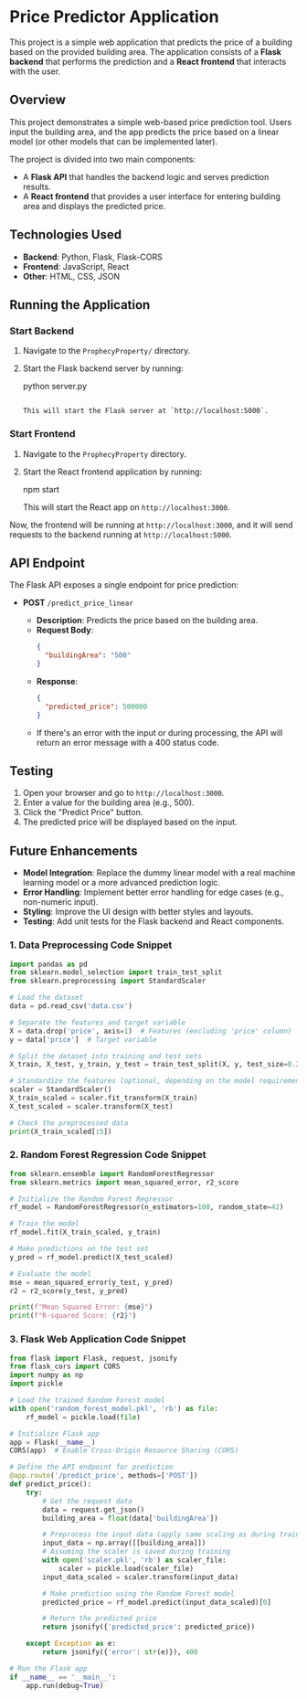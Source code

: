 
# Price Predictor Application

This project is a simple web application that predicts the price of a building based on the provided building area. The application consists of a **Flask backend** that performs the prediction and a **React frontend** that interacts with the user.

## Overview

This project demonstrates a simple web-based price prediction tool. Users input the building area, and the app predicts the price based on a linear model (or other models that can be implemented later).

The project is divided into two main components:
- A **Flask API** that handles the backend logic and serves prediction results.
- A **React frontend** that provides a user interface for entering building area and displays the predicted price.

## Technologies Used

- **Backend**: Python, Flask, Flask-CORS
- **Frontend**: JavaScript, React
- **Other**: HTML, CSS, JSON

## Running the Application

### Start Backend

1. Navigate to the `ProphecyProperty/` directory.
   
2. Start the Flask backend server by running:

   python server.py
   ```

   This will start the Flask server at `http://localhost:5000`.

### Start Frontend

1. Navigate to the `ProphecyProperty` directory.

2. Start the React frontend application by running:

  
   npm start

   This will start the React app on `http://localhost:3000`.

Now, the frontend will be running at `http://localhost:3000`, and it will send requests to the backend running at `http://localhost:5000`.

## API Endpoint

The Flask API exposes a single endpoint for price prediction:

- **POST** `/predict_price_linear`

  - **Description**: Predicts the price based on the building area.
  - **Request Body**:
    ```json
    {
      "buildingArea": "500"
    }
    ```
  - **Response**:
    ```json
    {
      "predicted_price": 500000
    }
    ```
  - If there's an error with the input or during processing, the API will return an error message with a 400 status code.

## Testing

1. Open your browser and go to `http://localhost:3000`.
2. Enter a value for the building area (e.g., 500).
3. Click the "Predict Price" button.
4. The predicted price will be displayed based on the input.

## Future Enhancements

- **Model Integration**: Replace the dummy linear model with a real machine learning model or a more advanced prediction logic.
- **Error Handling**: Implement better error handling for edge cases (e.g., non-numeric input).
- **Styling**: Improve the UI design with better styles and layouts.
- **Testing**: Add unit tests for the Flask backend and React components.



### 1. Data Preprocessing Code Snippet

```python
import pandas as pd
from sklearn.model_selection import train_test_split
from sklearn.preprocessing import StandardScaler

# Load the dataset
data = pd.read_csv('data.csv')

# Separate the features and target variable
X = data.drop('price', axis=1)  # Features (excluding 'price' column)
y = data['price']  # Target variable

# Split the dataset into training and test sets
X_train, X_test, y_train, y_test = train_test_split(X, y, test_size=0.2, random_state=42)

# Standardize the features (optional, depending on the model requirements)
scaler = StandardScaler()
X_train_scaled = scaler.fit_transform(X_train)
X_test_scaled = scaler.transform(X_test)

# Check the preprocessed data
print(X_train_scaled[:5])
```

### 2. Random Forest Regression Code Snippet

```python
from sklearn.ensemble import RandomForestRegressor
from sklearn.metrics import mean_squared_error, r2_score

# Initialize the Random Forest Regressor
rf_model = RandomForestRegressor(n_estimators=100, random_state=42)

# Train the model
rf_model.fit(X_train_scaled, y_train)

# Make predictions on the test set
y_pred = rf_model.predict(X_test_scaled)

# Evaluate the model
mse = mean_squared_error(y_test, y_pred)
r2 = r2_score(y_test, y_pred)

print(f"Mean Squared Error: {mse}")
print(f"R-squared Score: {r2}")
```

### 3. Flask Web Application Code Snippet

```python
from flask import Flask, request, jsonify
from flask_cors import CORS
import numpy as np
import pickle

# Load the trained Random Forest model
with open('random_forest_model.pkl', 'rb') as file:
    rf_model = pickle.load(file)

# Initialize Flask app
app = Flask(__name__)
CORS(app)  # Enable Cross-Origin Resource Sharing (CORS)

# Define the API endpoint for prediction
@app.route('/predict_price', methods=['POST'])
def predict_price():
    try:
        # Get the request data
        data = request.get_json()
        building_area = float(data['buildingArea'])

        # Preprocess the input data (apply same scaling as during training)
        input_data = np.array([[building_area]])
        # Assuming the scaler is saved during training
        with open('scaler.pkl', 'rb') as scaler_file:
            scaler = pickle.load(scaler_file)
        input_data_scaled = scaler.transform(input_data)

        # Make prediction using the Random Forest model
        predicted_price = rf_model.predict(input_data_scaled)[0]

        # Return the predicted price
        return jsonify({'predicted_price': predicted_price})

    except Exception as e:
        return jsonify({'error': str(e)}), 400

# Run the Flask app
if __name__ == '__main__':
    app.run(debug=True)
```


